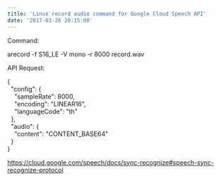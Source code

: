 ```yaml
---
title: 'Linux record audio command for Google Cloud Speech API'
date: '2017-03-26 20:15:00'
---
```


Command:  
  
arecord -f S16\_LE -V mono -r 8000 record.wav  
  
API Request:  
  
{  
  "config": {  
    "sampleRate": 8000,  
    "encoding": "LINEAR16",  
    "languageCode": "th"  
  },  
  "audio": {  
    "content": "CONTENT\_BASE64"  
  }  
}  
  
  
https://cloud.google.com/speech/docs/sync-recognize#speech-sync-recognize-protocol